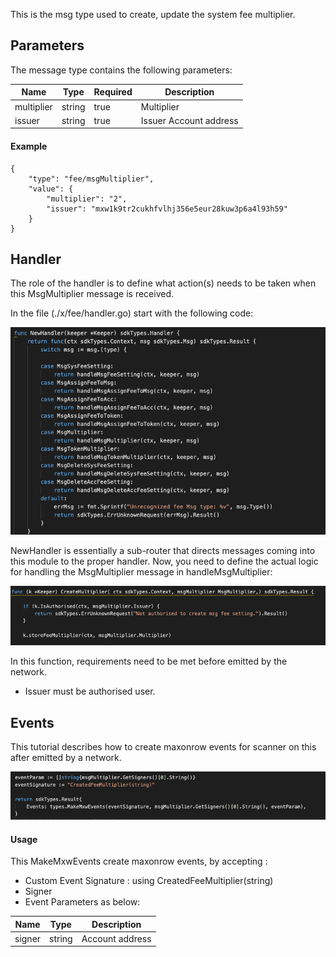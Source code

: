 This is the msg type used to create, update the system fee multiplier.


<!-- type MsgMultiplier struct {
	Multiplier string              `json:"multiplier"`
	Issuer     sdkTypes.AccAddress `json:"issuer"`
} -->



## Parameters

The message type contains the following parameters:

| Name | Type | Required | Description                 |
| ---- | ---- | -------- | --------------------------- |
| multiplier | string | true   | Multiplier| | 
| issuer | string | true   | Issuer Account address| | 


#### Example

```
{
	"type": "fee/msgMultiplier",
	"value": {
		"multiplier": "2",
		"issuer": "mxw1k9tr2cukhfvlhj356e5eur28kuw3p6a4l93h59"
	}
}

```

## Handler

The role of the handler is to define what action(s) needs to be taken when this MsgMultiplier message is received.

In the file (./x/fee/handler.go) start with the following code:

![Image-1](../pic/SysFeeSetting_01.png)


NewHandler is essentially a sub-router that directs messages coming into this module to the proper handler.
Now, you need to define the actual logic for handling the MsgMultiplier message in handleMsgMultiplier:

![Image-2](../pic/Multiplier_02.png)


In this function, requirements need to be met before emitted by the network.  

* Issuer must be authorised user.


## Events
This tutorial describes how to create maxonrow events for scanner on this after emitted by a network.

![Image-1](../pic/Multiplier_03.png)  


#### Usage
This MakeMxwEvents create maxonrow events, by accepting :

* Custom Event Signature : using CreatedFeeMultiplier(string)
* Signer
* Event Parameters as below: 

| Name | Type | Description                 |
| ---- | ---- | --------------------------- |
| signer | string | Account address| | 

